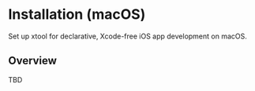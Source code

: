 # Installation (macOS)

Set up xtool for declarative, Xcode-free iOS app development on macOS.

## Overview

TBD
